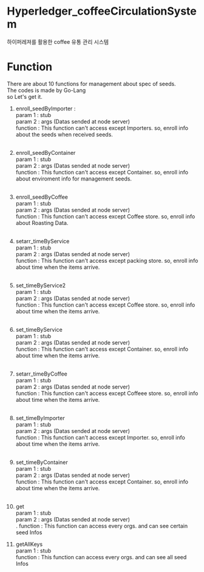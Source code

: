 # Hyperledger_coffeeCirculationSystem
하이퍼레져를 활용한 coffee 유통 관리 시스템

# Function
There are about 10 functions for management about spec of seeds.<br>
The codes is made by Go-Lang <br>
so Let's get it.

1. enroll_seedByImporter : <br>
param 1 : stub <br>
param 2 : args (Datas sended at node server) <br>
function : This function can't access except Importers. so, enroll info about the seeds when received seeds.<br><br>

2. enroll_seedByContainer<br>
param 1 : stub <br>
param 2 : args (Datas sended at node server) <br>
function : This function can't access except Container. so, enroll info about enviroment info for management seeds.<br><br>

3. enroll_seedByCoffee<br>
param 1 : stub<br>
param 2 : args (Datas sended at node server) <br>
function : This function can't access except Coffee store. so, enroll info about Roasting Data. <br><br>

4. setarr_timeByService<br>
param 1 : stub<br>
param 2 : args (Datas sended at node server) <br>
function : This function can't access except packing store. so, enroll info about time when the items arrive. <br><br>

5. set_timeByService2<br>
param 1 : stub<br>
param 2 : args (Datas sended at node server) <br>
function : This function can't access except Coffee store. so, enroll info about time when the items arrive. <br><br>

6. set_timeByService<br>
param 1 : stub<br>
param 2 : args (Datas sended at node server) <br>
function : This function can't access except Container. so, enroll info about time when the items arrive. <br><br>

7. setarr_timeByCoffee<br>
param 1 : stub<br>
param 2 : args (Datas sended at node server) <br>
function : This function can't access except Coffeee store. so, enroll info about time when the items arrive. <br><br>

8. set_timeByImporter<br>
param 1 : stub<br>
param 2 : args (Datas sended at node server) <br>
function : This function can't access except Importer. so, enroll info about time when the items arrive. <br><br>

9. set_timeByContainer<br>
param 1 : stub<br>
param 2 : args (Datas sended at node server) <br>
function : This function can't access except Container. so, enroll info about time when the items arrive. <br><br>

9. get<br>
param 1 : stub<br>
param 2 : args (Datas sended at node server) <br>. 
function : This function can access every orgs. and can see certain seed Infos 

10. getAllKeys<br>
param 1 : stub<br>
function : This function can access every orgs. and can see all seed Infos 

